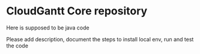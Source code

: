 # CloudGantt Core repository
Here is supposed to be java code

Please add description, document the steps to install local env, run and test the code

